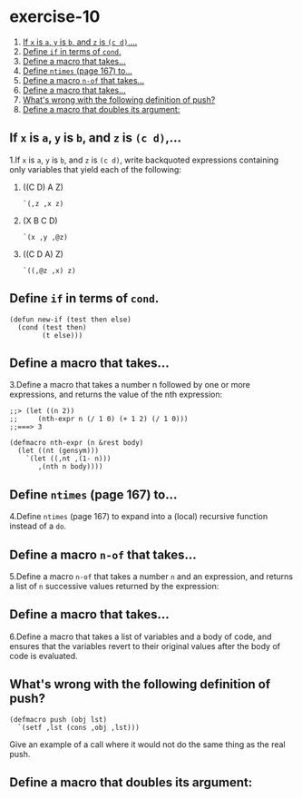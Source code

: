 

# exercise-10

1.  [If `x` is `a`, `y` is `b`, and `z` is `(c d)`,&#x2026;](#org6caa495)
2.  [Define `if` in terms of `cond`.](#orgaa22749)
3.  [Define a macro that takes&#x2026;](#org42b9a12)
4.  [Define `ntimes` (page 167) to&#x2026;](#org71b1282)
5.  [Define a macro `n-of` that takes&#x2026;](#org3bbed14)
6.  [Define a macro that takes&#x2026;](#orga6bc773)
7.  [What's wrong with the following definition of push?](#org2c2fd29)
8.  [Define a macro that doubles its argument:](#org5eeb46b)


<a id="org6caa495"></a>

## If `x` is `a`, `y` is `b`, and `z` is `(c d)`,&#x2026;

1.If `x` is `a`, `y` is `b`, and `z` is `(c d)`, write backquoted expressions containing only variables that yield each of the following:

1.  ((C D) A Z)
    
        `(,z ,x z)
2.  (X B C D)
    
        `(x ,y ,@z)
3.  ((C D A) Z)
    
        `((,@z ,x) z)


<a id="orgaa22749"></a>

## Define `if` in terms of `cond`.

    (defun new-if (test then else)
      (cond (test then)
            (t else)))


<a id="org42b9a12"></a>

## Define a macro that takes&#x2026;

3.Define a macro that takes a number n followed by one or more expressions, and returns the value of the nth expression:

    ;;> (let ((n 2))
    ;;     (nth-expr n (/ 1 0) (+ 1 2) (/ 1 0)))
    ;;===> 3

    (defmacro nth-expr (n &rest body)
      (let ((nt (gensym)))
        `(let ((,nt ,(1- n)))
           ,(nth n body))))


<a id="org71b1282"></a>

## Define `ntimes` (page 167) to&#x2026;

4.Define `ntimes` (page 167) to expand into a (local) recursive function instead of a `do`.


<a id="org3bbed14"></a>

## Define a macro `n-of` that takes&#x2026;

5.Define a macro `n-of` that takes a number `n` and an expression, and returns a list of `n` successive values returned by the expression:


<a id="orga6bc773"></a>

## Define a macro that takes&#x2026;

6.Define a macro that takes a list of variables and a body of code, and ensures that the variables revert to their original values after the body of code is evaluated.


<a id="org2c2fd29"></a>

## What's wrong with the following definition of push?

    (defmacro push (obj lst)
      `(setf ,lst (cons ,obj ,lst)))

Give an example of a call where it would not do the same thing as the real push.


<a id="org5eeb46b"></a>

## Define a macro that doubles its argument:

